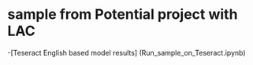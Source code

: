 # sample from Potential project with LAC
-[Teseract English based model results] (Run_sample_on_Teseract.ipynb)
